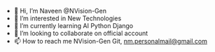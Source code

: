 - 👋 Hi, I’m Naveen @NVision-Gen
- 👀 I’m interested in New Technologies
- 🌱 I’m currently learning AI Python Django
- 💞️ I’m looking to collaborate on official account
- 📫 How to reach me NVision-Gen Git, nm.personalmail@gmail.com

<!---
NVision-Gen/NVision-Gen is a ✨ special ✨ repository because its `README.md` (this file) appears on your GitHub profile.
You can click the Preview link to take a look at your changes.
--->
